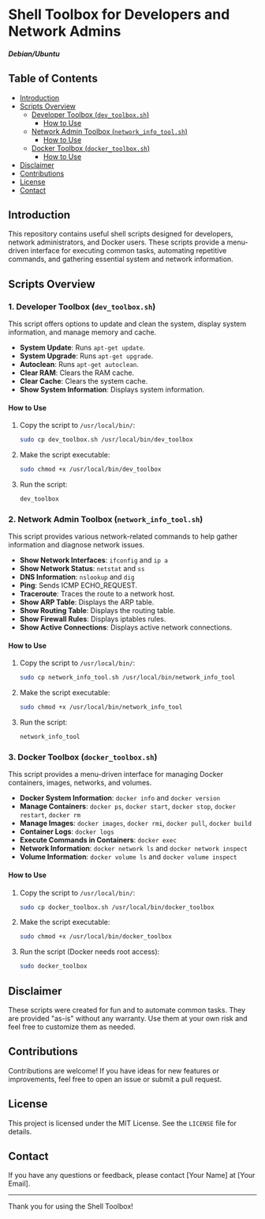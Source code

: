 # Shell Toolbox for Developers and Network Admins
##### Debian/Ubuntu


## Table of Contents

- [Introduction](#introduction)
- [Scripts Overview](#scripts-overview)
  - [Developer Toolbox (`dev_toolbox.sh`)](#1-developer-toolbox-dev_toolboxsh)
    - [How to Use](#how-to-use)
  - [Network Admin Toolbox (`network_info_tool.sh`)](#2-network-admin-toolbox-network_info_toolsh)
    - [How to Use](#how-to-use-1)
  - [Docker Toolbox (`docker_toolbox.sh`)](#3-docker-toolbox-docker_toolboxsh)
    - [How to Use](#how-to-use-2)
- [Disclaimer](#disclaimer)
- [Contributions](#contributions)
- [License](#license)
- [Contact](#contact)


## Introduction

This repository contains useful shell scripts designed for developers, network administrators, and Docker users. These scripts provide a menu-driven interface for executing common tasks, automating repetitive commands, and gathering essential system and network information.

## Scripts Overview

### 1. Developer Toolbox (`dev_toolbox.sh`)

This script offers options to update and clean the system, display system information, and manage memory and cache.

- **System Update**: Runs `apt-get update`.
- **System Upgrade**: Runs `apt-get upgrade`.
- **Autoclean**: Runs `apt-get autoclean`.
- **Clear RAM**: Clears the RAM cache.
- **Clear Cache**: Clears the system cache.
- **Show System Information**: Displays system information.

#### How to Use
1. Copy the script to `/usr/local/bin/`:
    ```bash
    sudo cp dev_toolbox.sh /usr/local/bin/dev_toolbox
    ```
2. Make the script executable:
    ```bash
    sudo chmod +x /usr/local/bin/dev_toolbox
    ```
3. Run the script:
    ```bash
    dev_toolbox
    ```

### 2. Network Admin Toolbox (`network_info_tool.sh`)

This script provides various network-related commands to help gather information and diagnose network issues.

- **Show Network Interfaces**: `ifconfig` and `ip a`
- **Show Network Status**: `netstat` and `ss`
- **DNS Information**: `nslookup` and `dig`
- **Ping**: Sends ICMP ECHO_REQUEST.
- **Traceroute**: Traces the route to a network host.
- **Show ARP Table**: Displays the ARP table.
- **Show Routing Table**: Displays the routing table.
- **Show Firewall Rules**: Displays iptables rules.
- **Show Active Connections**: Displays active network connections.

#### How to Use
1. Copy the script to `/usr/local/bin/`:
    ```bash
    sudo cp network_info_tool.sh /usr/local/bin/network_info_tool
    ```
2. Make the script executable:
    ```bash
    sudo chmod +x /usr/local/bin/network_info_tool
    ```
3. Run the script:
    ```bash
    network_info_tool
    ```

### 3. Docker Toolbox (`docker_toolbox.sh`)

This script provides a menu-driven interface for managing Docker containers, images, networks, and volumes.

- **Docker System Information**: `docker info` and `docker version`
- **Manage Containers**: `docker ps`, `docker start`, `docker stop`, `docker restart`, `docker rm`
- **Manage Images**: `docker images`, `docker rmi`, `docker pull`, `docker build`
- **Container Logs**: `docker logs`
- **Execute Commands in Containers**: `docker exec`
- **Network Information**: `docker network ls` and `docker network inspect`
- **Volume Information**: `docker volume ls` and `docker volume inspect`

#### How to Use
1. Copy the script to `/usr/local/bin/`:
    ```bash
    sudo cp docker_toolbox.sh /usr/local/bin/docker_toolbox
    ```
2. Make the script executable:
    ```bash
    sudo chmod +x /usr/local/bin/docker_toolbox
    ```
3. Run the script (Docker needs root access):
    ```bash
    sudo docker_toolbox
    ```


## Disclaimer

These scripts were created for fun and to automate common tasks. They are provided "as-is" without any warranty. Use them at your own risk and feel free to customize them as needed.

## Contributions

Contributions are welcome! If you have ideas for new features or improvements, feel free to open an issue or submit a pull request.

## License

This project is licensed under the MIT License. See the `LICENSE` file for details.

## Contact

If you have any questions or feedback, please contact [Your Name] at [Your Email].

---

Thank you for using the Shell Toolbox!
